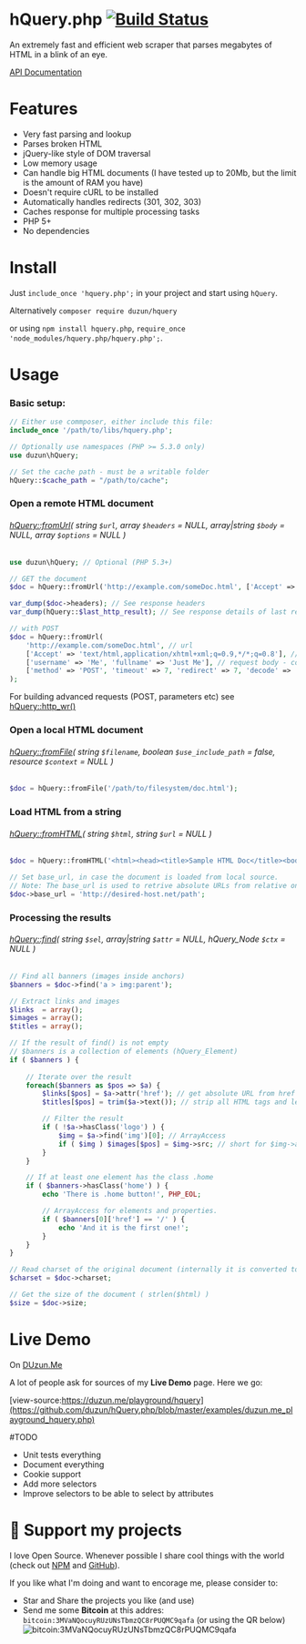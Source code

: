 hQuery.php   [![Build Status](https://travis-ci.org/duzun/hQuery.php.svg?branch=master)](https://travis-ci.org/duzun/hQuery.php)
==========

An extremely fast and efficient web scraper that parses megabytes of HTML in a blink of an eye.

[API Documentation](https://duzun.github.io/hQuery.php/docs/class-hQuery.html)

# Features

  - Very fast parsing and lookup
  - Parses broken HTML
  - jQuery-like style of DOM traversal
  - Low memory usage
  - Can handle big HTML documents (I have tested up to 20Mb, but the limit is the amount of RAM you have)
  - Doesn't require cURL to be installed
  - Automatically handles redirects (301, 302, 303)
  - Caches response for multiple processing tasks
  - PHP 5+
  - No dependencies

# Install

Just `include_once 'hquery.php';` in your project and start using `hQuery`.

Alternatively `composer require duzun/hquery`

or using `npm install hquery.php`, `require_once 'node_modules/hquery.php/hquery.php';`.


# Usage

### Basic setup:
```php
// Either use commposer, either include this file:
include_once '/path/to/libs/hquery.php';

// Optionally use namespaces (PHP >= 5.3.0 only)
use duzun\hQuery;

// Set the cache path - must be a writable folder
hQuery::$cache_path = "/path/to/cache";
```

### Open a remote HTML document
###### [hQuery::fromUrl](https://duzun.github.io/hQuery.php/docs/class-hQuery.html#_fromURL)( string `$url`, array `$headers` = NULL, array|string `$body` = NULL, array `$options` = NULL )
```php
use duzun\hQuery; // Optional (PHP 5.3+)

// GET the document
$doc = hQuery::fromUrl('http://example.com/someDoc.html', ['Accept' => 'text/html,application/xhtml+xml;q=0.9,*/*;q=0.8']);

var_dump($doc->headers); // See response headers
var_dump(hQuery::$last_http_result); // See response details of last request

// with POST
$doc = hQuery::fromUrl(
    'http://example.com/someDoc.html', // url
    ['Accept' => 'text/html,application/xhtml+xml;q=0.9,*/*;q=0.8'], // headers
    ['username' => 'Me', 'fullname' => 'Just Me'], // request body - could be a string as well
    ['method' => 'POST', 'timeout' => 7, 'redirect' => 7, 'decode' => 'gzip'] // options
);

```
For building advanced requests (POST, parameters etc) see [hQuery::http_wr()](https://duzun.github.io/hQuery.php/docs/class-hQuery.html#_http_wr)

### Open a local HTML document
###### [hQuery::fromFile](https://duzun.github.io/hQuery.php/docs/class-hQuery.html#_fromFile)( string `$filename`, boolean `$use_include_path` = false, resource `$context` = NULL )
```php
$doc = hQuery::fromFile('/path/to/filesystem/doc.html');
```
### Load HTML from a string
###### [hQuery::fromHTML](https://duzun.github.io/hQuery.php/docs/class-hQuery.html#_fromHTML)( string `$html`, string `$url` = NULL )
```php
$doc = hQuery::fromHTML('<html><head><title>Sample HTML Doc</title><body>Contents...</body></html>');

// Set base_url, in case the document is loaded from local source.
// Note: The base_url is used to retrive absolute URLs from relative ones
$doc->base_url = 'http://desired-host.net/path';
```

### Processing the results
###### [hQuery::find](https://duzun.github.io/hQuery.php/docs/class-hQuery.html#_find)( string `$sel`, array|string `$attr` = NULL, hQuery_Node `$ctx` = NULL )
```php
// Find all banners (images inside anchors)
$banners = $doc->find('a > img:parent');

// Extract links and images
$links  = array();
$images = array();
$titles = array();

// If the result of find() is not empty
// $banners is a collection of elements (hQuery_Element)
if ( $banners ) {
    
    // Iterate over the result
    foreach($banners as $pos => $a) {
        $links[$pos] = $a->attr('href'); // get absolute URL from href property
        $titles[$pos] = trim($a->text()); // strip all HTML tags and leave just text

        // Filter the result
        if ( !$a->hasClass('logo') ) {
            $img = $a->find('img')[0]; // ArrayAccess
            if ( $img ) $images[$pos] = $img->src; // short for $img->attr('src')
        }
    }

    // If at least one element has the class .home
    if ( $banners->hasClass('home') ) {
        echo 'There is .home button!', PHP_EOL;

        // ArrayAccess for elements and properties.
        if ( $banners[0]['href'] == '/' ) {
            echo 'And it is the first one!';
        }
    }
}

// Read charset of the original document (internally it is converted to UTF-8)
$charset = $doc->charset;

// Get the size of the document ( strlen($html) )
$size = $doc->size;
```

# Live Demo
    
On [DUzun.Me](https://duzun.me/playground/hquery#sel=%20a%20%3E%20img%3Aparent&url=https%3A%2F%2Fgithub.com%2Fduzun)

A lot of people ask for sources of my **Live Demo** page. Here we go: 

[view-source:https://duzun.me/playground/hquery](https://github.com/duzun/hQuery.php/blob/master/examples/duzun.me_playground_hquery.php)
 
#TODO

  - Unit tests everything
  - Document everything
  - Cookie support
  - Add more selectors
  - Improve selectors to be able to select by attributes

# 💖 Support my projects

I love Open Source. Whenever possible I share cool things with the world (check out [NPM](https://duzun.me/npm) and [GitHub](https://github.com/duzun/)).

If you like what I'm doing and want to encorage me, please consider to:

- Star and Share the projects you like (and use)
- Send me some **Bitcoin** at this addres: `bitcoin:3MVaNQocuyRUzUNsTbmzQC8rPUQMC9qafa` (or using the QR below)
![bitcoin:3MVaNQocuyRUzUNsTbmzQC8rPUQMC9qafa](https://cdn.duzun.me/files/qr_bitcoin-3MVaNQocuyRUzUNsTbmzQC8rPUQMC9qafa.png)


